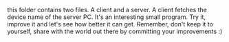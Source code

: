 this folder contains two files.
A client and a server.
A client fetches the device name of the server PC.
It's an interesting small program. Try it, improve it and let's see how better it can get.
Remember, don't keep it to yourself, share with the world out there by committing your improvements :)
